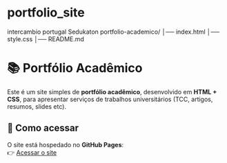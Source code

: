 # portfolio_site
intercambio portugal Sedukaton
portfolio-academico/
│── index.html
│── style.css
│── README.md
# 📚 Portfólio Acadêmico

Este é um site simples de **portfólio acadêmico**, desenvolvido em **HTML + CSS**, para apresentar serviços de trabalhos universitários (TCC, artigos, resumos, slides etc).

## 🚀 Como acessar
O site está hospedado no **GitHub Pages**:  
👉 [Acessar o site](https://mnrufino.github.io/portfolio-academico/)


